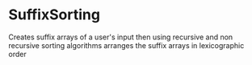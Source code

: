 # SuffixSorting
Creates suffix arrays of a user's input then using recursive and non recursive sorting algorithms arranges the suffix arrays in lexicographic order
